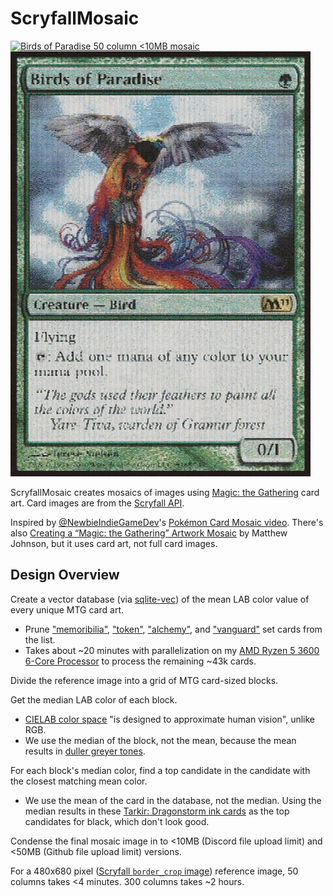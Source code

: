 # ScryfallMosaic

<a href="https://scryfall.com/card/pm11/165%E2%98%85/birds-of-paradise"><picture>
<img src="https://github.com/TsaoMD/ScryfallMosaic/blob/main/BoP_col50_10MB.png" alt="Birds of Paradise 50 column <10MB mosaic" width="480" height="680">
</picture></a>
<a href="https://scryfall.com/card/pm11/165%E2%98%85/birds-of-paradise"><picture>
<img src="https://github.com/TsaoMD/ScryfallMosaic/blob/main/BoP_col300_10MB.png" alt="Birds of Paradise 300 column <10MB mosaic" width="480" height="680">
</picture></a>

ScryfallMosaic creates mosaics of images using [Magic: the Gathering](https://magic.wizards.com/en) card art. Card images are from the [Scryfall API](https://scryfall.com/docs/api).

Inspired by [@NewbieIndieGameDev](https://www.youtube.com/@NewbieIndieGameDev)'s [Pokémon Card Mosaic video](https://www.youtube.com/watch?v=ZRUCJFyFWJQ&list=LL&index=1).
There's also [Creating a “Magic: the Gathering” Artwork Mosaic](https://mattjo.medium.com/creating-a-magic-the-gathering-artwork-mosaic-f415ec2886fe) by Matthew Johnson, but it uses card art, not full card images.

## Design Overview
Create a vector database (via [sqlite-vec](https://github.com/asg017/sqlite-vec)) of the mean LAB color value of every unique MTG card art.
* Prune ["memoribilia"](https://scryfall.com/search?as=grid&extras=true&order=name&q=st%3Amemorabilia&unique=cards), ["token"](https://scryfall.com/search?q=st%3Atoken&unique=cards&as=grid&order=name), ["alchemy"](https://scryfall.com/search?q=st%3Aalchemy&unique=cards&as=grid&order=name), and ["vanguard"](https://scryfall.com/search?as=grid&extras=true&order=name&q=st%3Avanguard&unique=cards) set cards from the list.
* Takes about ~20 minutes with parallelization on my [AMD Ryzen 5 3600 6-Core Processor](https://www.cpubenchmark.net/cpu.php?cpu=AMD+Ryzen+5+3600&id=3481) to process the remaining ~43k cards.

Divide the reference image into a grid of MTG card-sized blocks.

Get the median LAB color of each block.
* [CIELAB color space](https://en.wikipedia.org/wiki/CIELAB_color_space#Advantages) "is designed to approximate human vision", unlike RGB.
* We use the median of the block, not the mean, because the mean results in [duller greyer tones](https://www.youtube.com/watch?v=ZRUCJFyFWJQ&t=142s).

For each block's median color, find a top candidate in the candidate with the closest matching mean color.
* We use the mean of the card in the database, not the median. Using the median results in these [Tarkir: Dragonstorm ink cards](https://scryfall.com/card/tdm/331/voice-of-victory) as the top candidates for black, which don't look good.

Condense the final mosaic image in to <10MB (Discord file upload limit) and <50MB (Github file upload limit) versions.

For a 480x680 pixel ([Scryfall `border_crop` image](https://scryfall.com/docs/api/images)) reference image, 50 columns takes <4 minutes. 300 columns takes ~2 hours.

